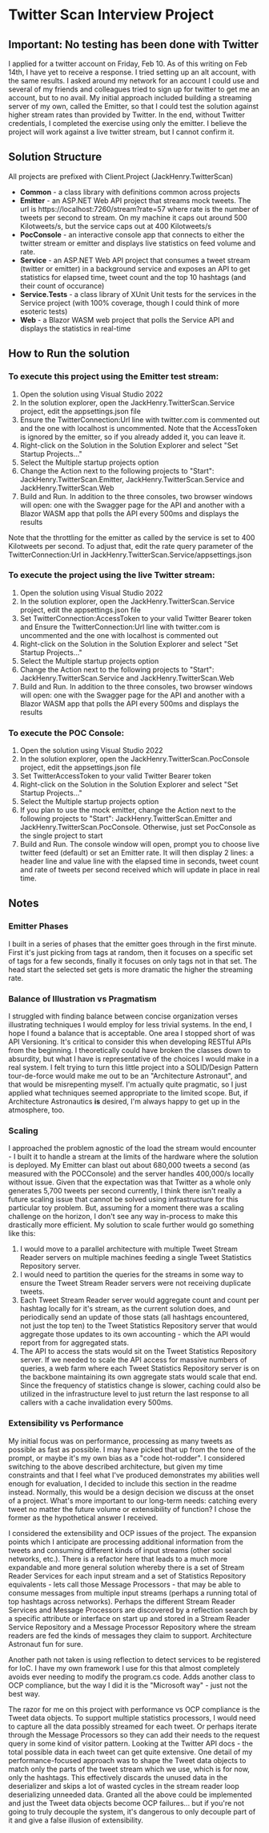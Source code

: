 # Twitter Scan Interview Project

## Important: No testing has been done with Twitter
I applied for a twitter account on Friday, Feb 10. As of this writing on Feb 14th, I have yet to receive a response. I tried setting up an alt account, with the same results. I asked around my network for an account I could use and several of my friends and colleagues tried to sign up for twitter to get me an account, but to no avail. My initial approach included building a streaming server of my own, called the Emitter, so that I could test the solution against higher stream rates than provided by Twitter. In the end, without Twitter credentials, I completed the exercise using only the emitter. I believe the project will work against a live twitter stream, but I cannot confirm it.

## Solution Structure
All projects are prefixed with Client.Project (JackHenry.TwitterScan)
- **Common** - a class library with definitions common across projects
- **Emitter** - an ASP.NET Web API project that streams mock tweets. The url is https://localhost:7260/stream?rate=57 
	where rate is the number of tweets per second to stream. On my machine it caps out around 500 Kilotweets/s, but the service caps out at 400 Kilotweets/s
- **PocConsole** - an interactive console app that connects to either the twitter stream or emitter and displays live statistics on feed volume and rate.
- **Service** - an ASP.NET Web API project that consumes a tweet stream (twitter or emitter) in a background service
	and exposes an API to get statistics for elapsed time, tweet count and the top 10 hashtags (and their count of occurance)
- **Service.Tests** - a class library of XUnit Unit tests for the services in the Service project (with 100% coverage, though I could think of more esoteric tests)
- **Web** - a Blazor WASM web project that polls the Service API and displays the statistics in real-time

	
## How to Run the solution

### To execute this project using the Emitter test stream:
1. Open the solution using Visual Studio 2022
2. In the solution explorer, open the JackHenry.TwitterScan.Service project, edit the appsettings.json file
3. Ensure the TwitterConnection:Url line with twitter.com is commented out and the one with localhost is uncommented. Note that the AccessToken is ignored by the emitter, so if you already added it, you can leave it. 
4. Right-click on the Solution in the Solution Explorer and select "Set Startup Projects..."
5. Select the Multiple startup projects option
6. Change the Action next to the following projects to "Start": JackHenry.TwitterScan.Emitter, JackHenry.TwitterScan.Service and JackHenry.TwitterScan.Web
7. Build and Run. In addition to the three consoles, two browser windows will open: 
		one with the Swagger page for the API and another with 
		a Blazor WASM app that polls the API every 500ms and displays the results 

Note that the throttling for the emitter as called by the service is set to 400 Kilotweets per second. 
	To adjust that, edit the rate query parameter of the TwitterConnection:Url in JackHenry.TwitterScan.Service/appsettings.json

### To execute the project using the live Twitter stream:
1. Open the solution using Visual Studio 2022
2. In the solution explorer, open the JackHenry.TwitterScan.Service project, edit the appsettings.json file
3. Set TwitterConnection:AccessToken to your valid Twitter Bearer token and
	Ensure the TwitterConnection:Url line with twitter.com is uncommented and the one with localhost is commented out
4. Right-click on the Solution in the Solution Explorer and select "Set Startup Projects..."
5. Select the Multiple startup projects option
6. Change the Action next to the following projects to "Start": JackHenry.TwitterScan.Service and JackHenry.TwitterScan.Web
7. Build and Run. In addition to the three consoles, two browser windows will open: one with the Swagger page for the API and another with a Blazor WASM app that polls the API every 500ms and displays the results 

### To execute the POC Console:
1. Open the solution using Visual Studio 2022
2. In the solution explorer, open the JackHenry.TwitterScan.PocConsole project, edit the appsettings.json file
3. Set TwitterAccessToken to your valid Twitter Bearer token
4. Right-click on the Solution in the Solution Explorer and select "Set Startup Projects..."
5. Select the Multiple startup projects option
6. If you plan to use the mock emitter, change the Action next to the following projects to "Start": JackHenry.TwitterScan.Emitter and JackHenry.TwitterScan.PocConsole. Otherwise, just set PocConsole as the single project to start
7. Build and Run. The console window will open, prompt you to choose live twitter feed (default) or set an Emitter rate. It will then display 2 lines: a header line and value line with the elapsed time in seconds, tweet count and rate of tweets per second received which will update in place in real time.
	
## Notes

### Emitter Phases
I built in a series of phases that the emitter goes through in the first minute. First it's just picking from tags at random, then it focuses on a specific set of tags for a few seconds, finally it focuses on only tags not in that set. The head start the selected set gets is more dramatic the higher the streaming rate.

### Balance of Illustration vs Pragmatism
I struggled with finding balance between concise organization verses illustrating techniques I would employ for less trivial systems. In the end, I hope I found a balance that is acceptable. One area I stopped short of was API Versioning. It's critical to consider this when developing RESTful APIs from the beginning. I theoretically could have broken the classes down to absurdity, but what I have is representative of the choices I would make in a real system. I felt trying to turn this little project into a SOLID/Design Pattern tour-de-force would make me out to be an "Architecture Astronaut", and that would be misrepenting myself. I'm actually quite pragmatic, so I just applied what techniques seemed appropriate to the limited scope. But, if Architecture Astronautics **is** desired, I'm always happy to get up in the atmosphere, too.

### Scaling
I approached the problem agnostic of the load the stream would encounter - I built it to handle a stream at the limits of the hardware where the solution is deployed. My Emitter can blast out about 680,000 tweets a second (as measured with the POCConsole) and the server handles 400,000/s locally without issue. Given that the expectation was that Twitter as a whole only generates 5,700 tweets per second currently, I think there isn't really a future scaling issue that cannot be solved using infrastructure for this particular toy problem. 
But, assuming for a moment there was a scaling challenge on the horizon, I don't see any way in-process to make this drastically more efficient. My solution to scale further would go something like this: 
1. I would move to a parallel architecture with multiple Tweet Stream Reader servers on multiple machines feeding a single Tweet Statistics Repository server.
2. I would need to partition the queries for the streams in some way to ensure the Tweet Stream Reader servers were not receiving duplicate tweets. 
3. Each Tweet Stream Reader server would aggregate count and count per hashtag locally for it's stream, as the current solution does, and periodically send an update of those stats (all hashtags encountered, not just the top ten) to the Tweet Statistics Repository server that would aggregate those updates to its own accounting - which the API would report from for aggregated stats.
4. The API to access the stats would sit on the Tweet Statistics Repository server. If we needed to scale the API access for massive numbers of queries, a web farm where each Tweet Statistics Repository server is on the backbone maintaining its own aggregate stats would scale that end. Since the frequency of statistics change is slower, caching could also be utilized in the infrastructure level to just return the last response to all callers with a cache invalidation every 500ms.

### Extensibility vs Performance
My initial focus was on performance, processing as many tweets as possible as fast as possible. I may have picked that up from the tone of the prompt, or maybe it's my own bias as a "code hot-rodder". I considered switching to the above described architecture, but given my time constraints and that I feel what I've produced demonstrates my abilities well enough for evaluation, I decided to include this section in the readme instead. Normally, this would be a design decision we discuss at the onset of a project. What's more important to our long-term needs: catching every tweet no matter the future volume or extensibility of function? I chose the former as the hypothetical answer I received.

I considered the extensibility and OCP issues of the project. The expansion points which I anticipate are processing additional information from the tweets and consuming different kinds of input streams (other social networks, etc.). There is a refactor here that leads to a much more expandable and more general solution whereby there is a set of Stream Reader Services for each input stream and a set of Statistics Repository equivalents - lets call those Message Processors - that may be able to consume messages from multiple input streams (perhaps a running total of top hashtags across networks). Perhaps the different Stream Reader Services and Message Processors are discovered by a reflection search by a specific attribute or interface on start up and stored in a Stream Reader Service Repository and a Message Processor Repository where the stream readers are fed the kinds of messages they claim to support. Architecture Astronaut fun for sure.

Another path not taken is using reflection to detect services to be registered for IoC. I have my own framework I use for this that almost completely avoids ever needing to modify the program.cs code. Adds another class to OCP compliance, but the way I did it is the "Microsoft way" - just not the best way.

The razor for me on this project with performance vs OCP compliance is the Tweet data objects. To support multiple statistics processors, I would need to capture all the data possibly streamed for each tweet. Or perhaps iterate through the Message Processors so they can add their needs to the request query in some kind of visitor pattern. Looking at the Twitter API docs - the total possible data in each tweet can get quite extensive. One detail of my performance-focused approach was to shape the Tweet data objects to match only the parts of the tweet stream which we use, which is for now, only the hashtags. This effectively discards the unused data in the deserializer and skips a lot of wasted cycles in the stream reader loop deserializing unneeded data. Granted all the above could be implemented and just the Tweet data objects become OCP failures... but if you're not going to truly decouple the system, it's dangerous to only decouple part of it and give a false illusion of extensibility. 



